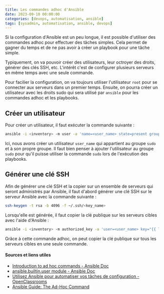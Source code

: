 ```yaml
---
title: Les commandes adhoc d'Ansible
date: 2023-09-10 00:00:00  
categories: [devops, automatisation, ansible]
tags: [sysadmin, automatisation, ansible, devops]
---
```


Si la configuration d'Ansible est un peu longue, il est possible d'utiliser des commandes adhoc pour effectuer des tâches simples. Cela permet de gagner du temps et de ne pas avoir à créer un playbook pour une tâche simple.

Typiquement, on va pouvoir créer des utilisateurs, leur octroyer des droits, générer des clés SSH, etc. L'intérêt c'est de configurer plusieurs serveurs en même temps avec une seule commande.

Pour facilier la configuration, on va toujours utiliser l'utilisateur `root` pour se connecter aux serveurs dans un premier temps. Ensuite, on pourra créer un utilisateur avec les droits sudo qui sera utilisé par `ansible` pour les commandes adhoc et les playbooks.

## Créer un utilisateur

Pour créer un utilisateur, il faut exécuter la commande suivante :

```bash
ansible -i <inventory> -m user -a 'name=<user_name> state=present groups="sudo,<user_name>" append=yes' --become --ask-become-pass -u <default_user> --ask-pass <group>
```

Ici, nous avons créer un utilisateur `user_name` qui appartient au groupe `sudo` et à son propre groupe. Il faut bien penser à ajouter l'utilisateur au groupe `sudo` pour qu'il puisse utiliser la commande `sudo` lors de l'exécution des playbooks.

## Générer une clé SSH

Afin de générer une clé SSH et la copier sur un ensemble de serveurs qui seront administrés par Ansible, il faut d'abord générer une clé SSH sur le serveur Ansible avec la commande suivante :

```bash
ssh-keygen -t rsa -b 4096 -f ~/.ssh/<key_name>
```

Lorsqu'elle est générée, il faut copier la clé publique sur les serveurs cibles avec l'aide d'Ansible :

```bash
ansible -i <inventory> -m authorized_key -a 'user=<user_name> key="{{ lookup("file", "~/.ssh/<key_name>.pub") }}"' --become --ask-become-pass -u <default_user> --ask-pass <group>
```

Grâce à cette commande adhoc, on peut copier la clé publique sur tous les serveurs cibles en une seule commande.

#### Sources et liens utiles

- [Introduction to ad hoc commands - Ansible Doc](https://docs.ansible.com/ansible/latest/command_guide/intro_adhoc.html)
- [ansible.builtin.user module - Ansible Doc](https://docs.ansible.com/ansible/latest/collections/ansible/builtin/user_module.html)
- [Utilisez Ansible pour automatiser vos tâches de configuration - OpenClassrooms](https://openclassrooms.com/fr/courses/2035796-utilisez-ansible-pour-automatiser-vos-taches-de-configuration)
- [Ansible Guide: The Ad-Hoc Command](https://www.howtoforge.com/ansible-guide-ad-hoc-command/)